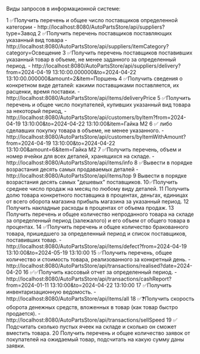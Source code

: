 Виды запросов в информационной системе:

1 ✅Получить перечень и общее число поставщиков определенной категории - http://localhost:8080/AutoPartsStore/api/suppliers?type=Завод
2 ✅Получить перечень поставщиков поставляющих указанный вид товара - http://localhost:8080/AutoPartsStore/api/suppliers/itemCategory?category=Освещение
3 ✅Получить перечень поставщиков поставивших указанный товар в объеме, не менее заданного за определенный период. - http://localhost:8080/AutoPartsStore/api/suppliers/delivery?from=2024-04-19 13:10:00.000000&to=2024-04-22 13:10:00.000000&amount=2&item=Поршень
4 ✅Получить сведения о конкретном виде деталей: какими поставщиками поставляется, их расценки, время поставки. - http://localhost:8080/AutoPartsStore/api/items/deliveryPrice
5 ✅Получить перечень и общее число покупателей, купивших указанный вид товара за некоторый период, - http://localhost:8080/AutoPartsStore/api/customers/byItem?from=2024-04-19 13:10:00&to=2024-04-22 13:10:00&item=Гайка M2
6 ✅   либо сделавших покупку товара в объеме, не менее указанного. - http://localhost:8080/AutoPartsStore/api/customers/byItemWithAmount?from=2024-04-19 13:10:00&to=2024-04-22 13:10:00&amount=6&item=Гайка M2
7 ✅Получить перечень, объем и номер ячейки для всех деталей, хранящихся на складе. - http://localhost:8080/AutoPartsStore/api/items/info
8 ✅Вывести в порядке возрастания десять самых продаваемых деталей - http://localhost:8080/AutoPartsStore/api/items/top
9 Вывести в порядке возрастания десять самых "дешевых" поставщиков.
10✅Получить среднее число продаж на месяц по любому виду деталей.
11 Получить долю товара конкретного поставщика в процентах, деньгах, единицах от всего оборота магазина прибыль магазина за указанный период.
12 Получить накладные расходы в процентах от объема продаж.
13 Получить перечень и общее количество непроданного товара на складе за определенный период (залежалого) и его объем от общего товара в процентах.
14 ✅Получить перечень и общее количество бракованного товара, пришедшего за определенный период и список поставщиков, поставивших товар. - http://localhost:8080/AutoPartsStore/api/items/defect?from=2024-04-19 13:10:00&to=2024-05-19 13:10:00
15 ✅Получить перечень, общее количество и стоимость товара, реализованного за конкретный день. - http://localhost:8080/AutoPartsStore/api/transactions/realised?date=2024-04-20
16 ✅✅Получить кассовый отчет за определенный период. - http://localhost:8080/AutoPartsStore/api/transactions/cashReport?from=2024-01-11 13:10:00&to=2024-04-22 13:10:00
17 ✅Получить инвентаризационную ведомость. - http://localhost:8080/AutoPartsStore/api/items/all
18 ✅❓Получить скорость оборота денежных средств, вложенных в товар (как товар быстро продается). - http://localhost:8080/AutoPartsStore/api/transactions/sellSpeed
19 ✅ Подсчитать сколько пустых ячеек на складе и сколько он сможет вместить товара.
20 Получить перечень и общее количество заявок от покупателей на ожидаемый товар, подсчитать на какую сумму даны заявки.